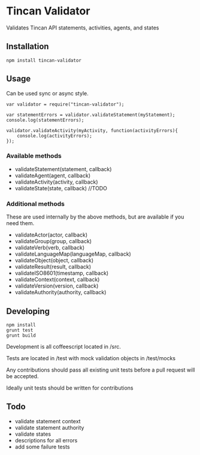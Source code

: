 # Tincan Validator
Validates Tincan API statements, activities, agents, and states

## Installation
```
npm install tincan-validator
```

## Usage
Can be used sync or async style.

```
var validator = require("tincan-validator");

var statementErrors = validator.validateStatement(myStatement);
console.log(statementErrors);

validator.validateActivity(myActivity, function(activityErrors){
    console.log(activityErrors);
});
```
### Available methods

- validateStatement(statement, callback)
- validateAgent(agent, callback)
- validateActivity(activity, callback)
- validateState(state, callback) //TODO

### Additional methods
These are used internally by the above methods, but are available if you need them.

- validateActor(actor, callback)
- validateGroup(group, callback)
- validateVerb(verb, callback)
- validateLanguageMap(languageMap, callback)
- validateObject(object, callback)
- validateResult(result, callback)
- validateISO8601(timestamp, callback)
- validateContext(context, callback)
- validateVersion(version, callback)
- validateAuthority(authority, callback)

## Developing
```
npm install
grunt test
grunt build
```

Development is all coffeescript located in /src.

Tests are located in /test with mock validation objects in /test/mocks

Any contributions should pass all existing unit tests before a pull request will be accepted.

Ideally unit tests should be written for contributions

## Todo
- validate statement context
- validate statement authority
- validate states
- descriptions for all errors
- add some failure tests
